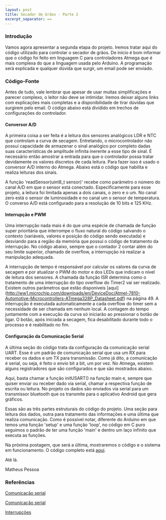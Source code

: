 ```yaml
---
layout: post
title: Secador de Grãos - Parte 2
excerpt_separator: ==
---
```


### Introdução

Vamos agora apresentar a segunda etapa do projeto. Iremos tratar aqui do código utilizado para controlar o secador de grãos. De início é bom informar que o código foi feito em linguagem C para controladores Atmega que é mais complexa do que a linguagem usada pelo Arduino. A programação será explicada e qualquer dúvida que surgir, um email pode ser enviado. 

<!--break-->

### Código-Fonte

Antes de tudo, vale lembrar que apesar de usar muitas simplificações e parecer complexo, o leitor não deve se intimidar. Iremos deixar alguns links com explicações mais completas e a disponibilidade de tirar dúvidas que surgirem pelo email. O código abaixo está dividido em trechos de configurações do controlador.

#### Conversor A/D

A primeira coisa a ser feita é a leitura dos sensores analógicos LDR e NTC que controlam a curva de secagem. Entretando, o microcontrolador não possui capacidade de armazenar o sinal analógico por completo dadas suas características de amplitude infinita inerente a esse tipo de sinal. É necessário então amostrar a entrada para que o controlador possa tratar devidamente os valores discretos de cada leitura. Para fazer isso é usado o conversor A/D interno do Atmega. Abaixo está o código que habilita e realiza leituras dos sinais.

<script src="https://gist.github.com/matheus-pessoa16/8b4f29d28510bd5ae49d6b3c0ac9cb7d.js"></script>

A função 'readSensor(uint8_t sensor)' recebe como parâmetro o número do canal A/D em que o sensor está conectado. Especificamente para esse projeto, a leitura foi limitada apenas a dois canais, o zero e o um.
No canal zero está o sensor de luminosidade e no canal um o sensor de temperatura. O converso A/D está configurado para a resolução de 10 bits e 125 KHz. 

#### Interrupção e PWM

Uma interrupção nada mais é do que uma espécie de chamada de função super prioritária que interrompe o fluxo natural do código salvando o contexto (variáveis, valores e posição do código sendo executada) e desviando para a região da memória que possui o código de tratamento da interrupção. No código abaixo, sempre que o contador 2 contar além do seu limite superior, chamado de overflow, a interrupção irá realizar a manipulação adequada. 

<script src="https://gist.github.com/matheus-pessoa16/439a40e078cf3137afd9be4a49c84cbb.js"></script>

A interrupção de tempo é responsável por calcular os valores da curva de secagem e por atualizar o PWM do motor e dos LEDs que indicam o nível de leitura dos sensores. A chamada da função ISR determina como o tratamento de uma interrupção do tipo overflow do Timer2 vai ser realizado. Existem outros parâmetros que estão disponíveis [aqui] (http://ww1.microchip.com/downloads/en/DeviceDoc/Atmel-7810-Automotive-Microcontrollers-ATmega328P_Datasheet.pdf) na página 49. A interrupção é executada automaticamente a cada overflow do timer sem a necessidade de ser chamada em nenhum local.
A contagem do tempo juntamente com a execução da curva só iniciarão ao pressionar o botão de ligar. O botão, após iniciada a secagem, fica desabilitado durante todo o processo e é reabilitado no fim.
#### Configuração da Comunicação Serial

A última seção do código trata da configuração da comunicação serial UART. Esse é um padrão de comunicação serial que usa um RX para receber os dados e um TX para transmissão. Como já dito, a comunicação é serial, ou seja, é feito o envio bit a bit, um por vez. No Atmega, existem alguns registradores que são configurados e que são mostrados abaixo.

<script src="https://gist.github.com/matheus-pessoa16/3461660aeb93bf2aabf395b47dd83a07.js"></script>

Aqui, basta chamar a função initUSART() na função main e, sempre que quiser enviar ou receber dado via serial, chamar a respectiva função de escrita ou leitura. No projeto os dados são enviados via serial para um transmissor bluetooth que os transmite para o aplicativo Android que gera gráficos.

Essas são as três partes estruturais do código do projeto. Uma seção para leitura dos dados, outra para tratamento das informações e uma última que realiza comunicação. Como é possível notar, diferente do Arduino em que temos uma função 'setup' e uma função 'loop', no código em C puro seguimos o padrão de ter uma função 'main' e dentro um laço infinito que executa as funções.

Na próxima postagem, que será a última, mostraremos o código e o sistema em funcionamento. 
O código completo está [aqui](https://github.com/matheus-pessoa16/Sistemas-Embarcados/blob/master/Arduino/Secador%20de%20Gr%C3%A3os/secador_graos.c).



Até lá.

Matheus Pessoa


### Referências

[Comunicação serial](https://www.robocore.net/tutoriais/comparacao-entre-protocolos-de-comunicacao-serial.html)

[Comunicação serial](http://newtoncbraga.com.br/index.php/telecom-artigos/1709-tel006.html)

[Interrupções](http://www.avr-tutorials.com/interrupts/about-avr-8-bit-microcontrollers-interrupts)